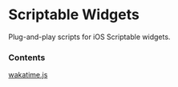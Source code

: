 # Scriptable Widgets

Plug-and-play scripts for iOS Scriptable widgets.


### Contents

[wakatime.js](https://github.com/PopBot/ScriptableWidgets/blob/main/wakatime.js)
